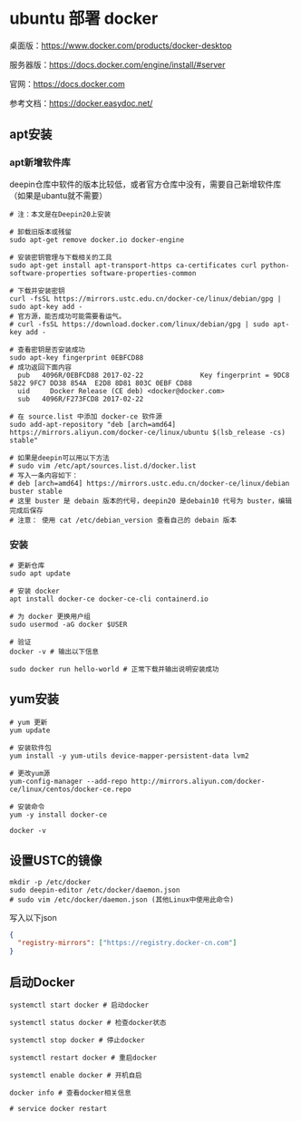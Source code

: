 # ubuntu 部署 docker

桌面版：https://www.docker.com/products/docker-desktop

服务器版：https://docs.docker.com/engine/install/#server

官网：https://docs.docker.com

参考文档：https://docker.easydoc.net/

## apt安装

### apt新增软件库
deepin仓库中软件的版本比较低，或者官方仓库中没有，需要自己新增软件库（如果是ubantu就不需要）

```shell
# 注：本文是在Deepin20上安装

# 卸载旧版本或残留
sudo apt-get remove docker.io docker-engine

# 安装密钥管理与下载相关的工具
sudo apt-get install apt-transport-https ca-certificates curl python-software-properties software-properties-common

# 下载并安装密钥
curl -fsSL https://mirrors.ustc.edu.cn/docker-ce/linux/debian/gpg | sudo apt-key add -
# 官方源，能否成功可能需要看运气。
# curl -fsSL https://download.docker.com/linux/debian/gpg | sudo apt-key add -

# 查看密钥是否安装成功
sudo apt-key fingerprint 0EBFCD88
# 成功返回下面内容
  pub   4096R/0EBFCD88 2017-02-22              Key fingerprint = 9DC8 5822 9FC7 DD38 854A  E2D8 8D81 803C 0EBF CD88  
  uid     Docker Release (CE deb) <docker@docker.com>  
  sub   4096R/F273FCD8 2017-02-22
  
# 在 source.list 中添加 docker-ce 软件源
sudo add-apt-repository "deb [arch=amd64] https://mirrors.aliyun.com/docker-ce/linux/ubuntu $(lsb_release -cs) stable"

# 如果是deepin可以用以下方法
# sudo vim /etc/apt/sources.list.d/docker.list
# 写入一条内容如下：
# deb [arch=amd64] https://mirrors.ustc.edu.cn/docker-ce/linux/debian buster stable 
# 这里 buster 是 debain 版本的代号，deepin20 是debain10 代号为 buster，编辑完成后保存
# 注意： 使用 cat /etc/debian_version 查看自己的 debain 版本
```
### 安装
```shell
# 更新仓库
sudo apt update

# 安装 docker
apt install docker-ce docker-ce-cli containerd.io

# 为 docker 更换用户组
sudo usermod -aG docker $USER

# 验证
docker -v # 输出以下信息
 
sudo docker run hello-world # 正常下载并输出说明安装成功
```

## yum安装

```shell
# yum 更新
yum update

# 安装软件包
yum install -y yum-utils device-mapper-persistent-data lvm2

# 更改yum源
yum-config-manager --add-repo http://mirrors.aliyun.com/docker-ce/linux/centos/docker-ce.repo

# 安装命令
yum -y install docker-ce

docker -v
```

## 设置USTC的镜像

```shell
mkdir -p /etc/docker
sudo deepin-editor /etc/docker/daemon.json
# sudo vim /etc/docker/daemon.json (其他Linux中使用此命令)
```

写入以下json

```json
{
  "registry-mirrors": ["https://registry.docker-cn.com"]
}
```

## 启动Docker

```shell
systemctl start docker # 启动docker

systemctl status docker # 检查docker状态

systemctl stop docker # 停止docker

systemctl restart docker # 重启docker

systemctl enable docker # 开机自启

docker info # 查看docker相关信息

# service docker restart
```